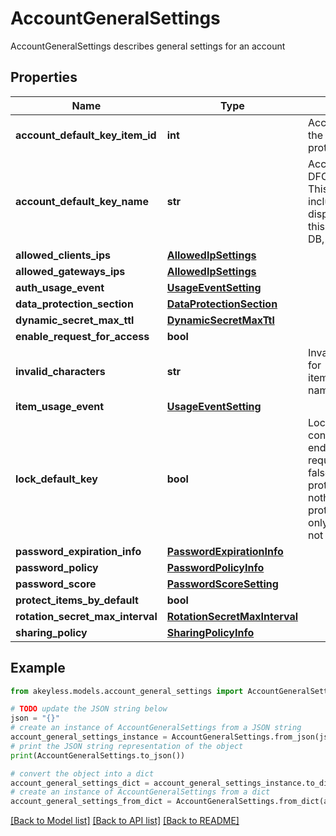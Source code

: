 # AccountGeneralSettings

AccountGeneralSettings describes general settings for an account

## Properties

Name | Type | Description | Notes
------------ | ------------- | ------------- | -------------
**account_default_key_item_id** | **int** | AccountDefaultKeyItemID is the item ID of the DFC key item configured as the default protection key | [optional] 
**account_default_key_name** | **str** | AccountDefaultKeyName is the name of the DFC key item configured as the default key This is here simply for the response to include the item name in addition to the display ID so the client can properly show this to the user. It will not be saved to the DB, only the AccountDefaultKeyItemID will. | [optional] 
**allowed_clients_ips** | [**AllowedIpSettings**](AllowedIpSettings.md) |  | [optional] 
**allowed_gateways_ips** | [**AllowedIpSettings**](AllowedIpSettings.md) |  | [optional] 
**auth_usage_event** | [**UsageEventSetting**](UsageEventSetting.md) |  | [optional] 
**data_protection_section** | [**DataProtectionSection**](DataProtectionSection.md) |  | [optional] 
**dynamic_secret_max_ttl** | [**DynamicSecretMaxTtl**](DynamicSecretMaxTtl.md) |  | [optional] 
**enable_request_for_access** | **bool** |  | [optional] 
**invalid_characters** | **str** | InvalidCharacters is the invalid characters for items/targets/roles/auths/notifier_forwarder naming convention | [optional] 
**item_usage_event** | [**UsageEventSetting**](UsageEventSetting.md) |  | [optional] 
**lock_default_key** | **bool** | LockDefaultKey determines whether the configured default key can be updated by end-users on a per-request basis true - all requests use the configured default key false - every request can determine its protection key (default) nil - change nothing (every request can determine its protection key (default)) This parameter is only relevant if AccountDefaultKeyItemID is not empty | [optional] 
**password_expiration_info** | [**PasswordExpirationInfo**](PasswordExpirationInfo.md) |  | [optional] 
**password_policy** | [**PasswordPolicyInfo**](PasswordPolicyInfo.md) |  | [optional] 
**password_score** | [**PasswordScoreSetting**](PasswordScoreSetting.md) |  | [optional] 
**protect_items_by_default** | **bool** |  | [optional] 
**rotation_secret_max_interval** | [**RotationSecretMaxInterval**](RotationSecretMaxInterval.md) |  | [optional] 
**sharing_policy** | [**SharingPolicyInfo**](SharingPolicyInfo.md) |  | [optional] 

## Example

```python
from akeyless.models.account_general_settings import AccountGeneralSettings

# TODO update the JSON string below
json = "{}"
# create an instance of AccountGeneralSettings from a JSON string
account_general_settings_instance = AccountGeneralSettings.from_json(json)
# print the JSON string representation of the object
print(AccountGeneralSettings.to_json())

# convert the object into a dict
account_general_settings_dict = account_general_settings_instance.to_dict()
# create an instance of AccountGeneralSettings from a dict
account_general_settings_from_dict = AccountGeneralSettings.from_dict(account_general_settings_dict)
```
[[Back to Model list]](../README.md#documentation-for-models) [[Back to API list]](../README.md#documentation-for-api-endpoints) [[Back to README]](../README.md)


